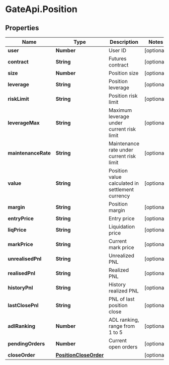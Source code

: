 # GateApi.Position

## Properties
Name | Type | Description | Notes
------------ | ------------- | ------------- | -------------
**user** | **Number** | User ID | [optional] 
**contract** | **String** | Futures contract | [optional] 
**size** | **Number** | Position size | [optional] 
**leverage** | **String** | Position leverage | [optional] 
**riskLimit** | **String** | Position risk limit | [optional] 
**leverageMax** | **String** | Maximum leverage under current risk limit | [optional] 
**maintenanceRate** | **String** | Maintenance rate under current risk limit | [optional] 
**value** | **String** | Position value calculated in settlement currency | [optional] 
**margin** | **String** | Position margin | [optional] 
**entryPrice** | **String** | Entry price | [optional] 
**liqPrice** | **String** | Liquidation price | [optional] 
**markPrice** | **String** | Current mark price | [optional] 
**unrealisedPnl** | **String** | Unrealized PNL | [optional] 
**realisedPnl** | **String** | Realized PNL | [optional] 
**historyPnl** | **String** | History realized PNL | [optional] 
**lastClosePnl** | **String** | PNL of last position close | [optional] 
**adlRanking** | **Number** | ADL ranking, range from 1 to 5 | [optional] 
**pendingOrders** | **Number** | Current open orders | [optional] 
**closeOrder** | [**PositionCloseOrder**](PositionCloseOrder.md) |  | [optional] 


